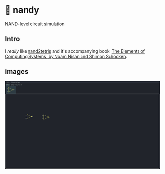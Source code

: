 # 🤖 nandy
NAND-level circuit simulation

## Intro
I _really_ like [nand2tetris](https://www.nand2tetris.org/) and it's accompanying book; [The Elements of Computing Systems, by Noam Nisan and Shimon Schocken](https://www.amazon.com/Elements-Computing-Systems-Building-Principles/dp/0262640686/ref=ed_oe_p).

## Images
![gui_1](img/gui_1.PNG)
